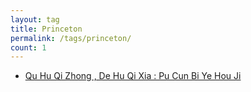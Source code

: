 ```yaml
---
layout: tag
title: Princeton
permalink: /tags/princeton/
count: 1
---
```


- [Qu Hu Qi Zhong , De Hu Qi Xia : Pu Cun Bi Ye Hou Ji ](https://blog.caref.xyz/diary/after-phd/)
